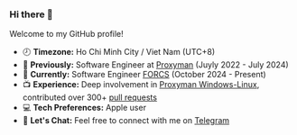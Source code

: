### Hi there 👋

Welcome to my GitHub profile!

- 🕗 **Timezone:** Ho Chi Minh City / Viet Nam (UTC+8)
- 📖 **Previously:** Software Engineer at [Proxyman](https://proxyman.io/) (Juyly 2022 - July 2024)
- 📖 **Currently:** Software Engineer [FORCS](https://www.forcs.com/en/) (October 2024 - Present)
- 📺 **Experience:** Deep involvement in [Proxyman Windows-Linux](https://github.com/ProxymanApp/proxyman-windows-linux), contributed over 300+ [pull requests](https://github.com/ProxymanApp/proxyman-windows-linux/issues?q=is%3Aopen+is%3Aissue+assignee%3Akics223w1+label%3A%22%E2%9C%85+Done%22)
- 💻 **Tech Preferences:** Apple user
- 💬 **Let's Chat:** Feel free to connect with me on [Telegram](https://t.me/caoviethuy123)

